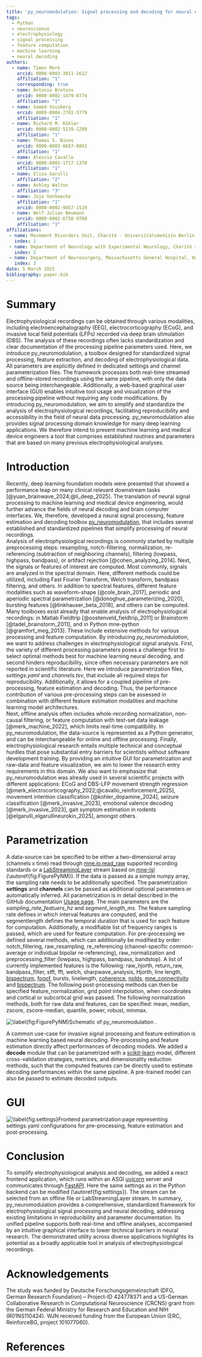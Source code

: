 ```yaml
---
title: 'py_neuromodulation: Signal processing and decoding for neural electrophysiological recordings'
tags:
  - Python
  - neuroscience
  - electrophysiology
  - signal processing
  - feature computation
  - machine learning
  - neural decoding
authors:
  - name: Timon Merk
    orcid: 0000-0003-3011-2612
    affiliation: "1"
    corresponding: true
  - name: Antonio Brotons
    orcid: 0000-0002-1479-0774
    affiliation: "1"
  - name: Samed Vossberg
    orcid: 0009-0004-2701-5779
    affiliation: "1"
  - name: Richard M. Köhler
    orcid: 0000-0002-5219-1289
    affiliation: "1"
  - name: Thomas S. Binns
    orcid: 0000-0003-0657-0891
    affiliation: "1"
  - name: Alessia Cavallo
    orcid: 0000-0003-1717-1378
    affiliation: "1"
  - name: Elisa Garulli
    affiliation: "2"
  - name: Ashley Walton
    affiliation: "3"
  - name: Jojo Vanhoecke
    affiliation: "1"
    orcid: 0000-0002-9857-1519
  - name: Wolf-Julian Neumann
    orcid: 0000-0002-6758-9708
    affiliation: "1"
affiliations:
 - name: Movement Disorders Unit, Charité - Universitätsmedizin Berlin, Berlin, Germany
   index: 1
 - name: Department of Neurology with Experimental Neurology, Charité – Universitätsmedizin Berlin, Berlin, Germany
   index: 2
 - name: Department of Neurosurgery, Massachusetts General Hospital, Harvard Medical School, Boston, Massachusetts, USA
   index: 3
date: 5 March 2025
bibliography: paper.bib
---
```


# Summary

Electrophysiological recordings can be obtained through various modalities, including electroencephalography (EEG), electrocorticography (ECoG), and invasive local field potentials (LFPs) recorded via deep brain stimulation (DBS). The analysis of these recordings often lacks standardization and clear documentation of the processing pipeline parameters used. Here, we introduce py_neuromodulation, a toolbox designed for standardized signal processing, feature extraction, and decoding of electrophysiological data. All parameters are explicitly defined in dedicated settings and channel parameterization files. The framework processes both real-time streamed and offline-stored recordings using the same pipeline, with only the data source being interchangeable. Additionally, a web-based graphical user interface (GUI) enables intuitive tool usage and visualization of the processing pipeline without requiring any code modifications. By introducing py_neuromodulation, we aim to simplify and standardize the analysis of electrophysiological recordings, facilitating reproducibility and accessibility in the field of neural data processing. py_neuromodulation also provides signal processing domain knowledge for many deep learning applications. We therefore intend to present machine learning and medical device engineers a tool that comprises established routines and parameters that are based on many previous electrophysiological analyses.

# Introduction

Recently, deep learning foundation models were presented that showed a performance leap on many clinical relevant downstream tasks [@yuan_brainwave_2024;@li_deep_2025]. The translation of neural signal processing to machine learning and medical device engineering, would further advance the fields of neural decoding and brain computer interfaces. We, therefore, developed a neural signal processing, feature estimation and decoding toolbox [py_neuromodulation](https://github.com/neuromodulation/py_neuromodulation), that includes several established and standardized pipelines that simplify processing of neural recordings.  
Analysis of electrophysiological recordings is commonly started by multiple preprocessing steps: resampling, notch-filtering, normalization, re-referencing (subtraction of neighboring channels), filtering (lowpass, highpass, bandpass), or artifact rejection [@cohen_analyzing_2014]. Next, the signals or features of interest are computed. Most commonly, signals are analyzed in the spectral domain. Here, different methods could be utilized, including Fast Fourier Transform, Welch transform, bandpass filtering, and others. In addition to spectral features, different feature modalities such as waveform-shape [@cole_brain_2017], periodic and aperiodic spectral parametrization [@donoghue_parameterizing_2020], bursting features [@tinkhauser_beta_2018], and others can be computed.
Many toolboxes exist already that enable analysis of electrophysiological recordings: in Matlab Fieldtrip [@oostenveld_fieldtrip_2011] or Brainstorm [@tadel_brainstorm_2011], and in Python mne-python [@gramfort_meg_2013]. These include extensive methods for various processing and feature computation.
By introducing *py_neuromodulation*, we want to address challenges in electrophysiological signal analysis.
First, the variety of different processing parameters poses a challenge first to select optimal methods best for machine learning neural decoding, and second hinders reproducibility, since often necessary parameters are not reported in scientific literature. Here we introduce parametrization files, *settings.yaml* and *channels.tsv*, that include all required steps for reproducibility. Additionally, it allows for a coupled pipeline of pre-processing, feature estimation and decoding. Thus, the performance contribution of various pre-processing steps can be assessed in combination with different feature estimation modalities and machine learning model architectures.  
Next, offline analysis often includes whole-recording normalization, non-causal filtering, or feature computation with test-set data leakage [@merk_machine_2022], which limits real-time compatibility. In py_neuromodulation, the data-source is represented as a Python generator, and can be interchangeable for online and offline processing.
Finally, electrophysiological research entails multiple technical and conceptual hurdles that pose substantial entry barriers for scientists without software development training. By providing an intuitive GUI for parametrization and raw-data and feature visualization, we aim to lower the research entry requirements in this domain.
We also want to emphasize that py_neuromodulation was already used in several scientific projects with different applications: ECoG and DBS-LFP movement strength regression [@merk_electrocorticography_2022;@cavallo_reinforcement_2025], movement intention classification [@kohler_dopamine_2024], seizure classification [@merk_invasive_2023], emotional valence decoding [@merk_invasive_2023], gait symptom estimation in rodents [@elgarulli_elgarullineurokin_2025], amongst others.

<!-- which wraps several functions around mne-python [@Gramfort2013] and [mne-lsl](https://github.com/mne-tools/mne-lsl). `py_neuromodulation` allows for temporal resolved feature estimation of multiple feature modalities not included in the aforementioned packages. 
In additon, all pre-processing and feature estimation routines can be parametrized using a settings.yaml file which allows for quick tests, reproduction and distribution of the utilized analysis settings. -->

# Parametrization

A data-source can be specified to be either a two-dimensional array (channels x time) read through [mne.io.read_raw](https://mne.tools/1.8/generated/mne.io.read_raw.html) supported recording standards or a [LabStreamingLayer](https://labstreaminglayer.org/#/) stream based on [mne-lsl](https://github.com/mne-tools/mne-lsl) (\autoref{fig:FigurePyNM}). If the data is passed as a simple numpy array, the sampling rate needs to be additionally specified. The parametrization **settings** and **channels** can be passed as additional optional parameters or automatically inferred.
All parametrization is in detail described in the GitHub documentation [Usage page](https://neuromodulation.github.io/py_neuromodulation/). The main parameters are the *sampling_rate_featuers_hz* and *segment_length_ms*. The feature sampling rate defines in which interval features are computed, and the segmentlength defines the temporal duration that is used for each feature for computation. Additionally, a modifiable list of frequency ranges is passed, which are used for feature computation. For pre-processing we defined several methods, which can additionally be modified by order: notch_filtering, raw_resampling, re_referencing (channel-specific common-average or individual bipolar re-referencing), raw_normalization and preprocessing_filter (lowpass, highpass, bandpass, bandstop). A list of currently implemented features is the following: raw_hjorth, return_raw, bandpass_filter, stft, fft, welch, sharpwave_analysis, Hjorth, line length, [bispectrum](https://github.com/braindatalab/PyBispectra), [fooof](https://fooof-tools.github.io/fooof/index.html), bursts, linelength, [coherence](https://docs.scipy.org/doc/scipy/reference/generated/scipy.signal.coherence.html), [nolds](https://cschoel.github.io/nolds/), [mne_connectivity](https://mne.tools/mne-connectivity/stable/index.html) and [bispectrum](https://github.com/braindatalab/PyBispectra). The following post-processing methods can then be specified feature_normalization, grid point interpolation, when coordinates and cortical or subcortical grid was passed. The following normalization methods, both for raw data and features, can be specified: mean, median, zscore, zscore-median, quantile, power, robust, minmax.

![\label{fig:FigurePyNM}Schematic of py_neuromodulation .](FigurePyNM.png)

A common use-case for invasive signal processing and feature estimation is machine learning based neural decoding. Pre-processing and feature estimation directly affect performances of decoding models. We added a **decode** module that can be parametrized with a [scikit-learn](https://scikit-learn.org/stable/) model, different cross-validation strategies, metrices, and dimensionality reduction methods, such that the computed features can be directly used to estimate decoding performances within the same pipeline. A pre-trained model can also be passed to estimate decoded outputs.

# GUI


![\label{fig:settings}Frontend parametrization page representing `settings.yaml` configurations for pre-processing, feature estimation and post-processing.](settings.png)

# Conclusion

To simplify electrophysiological analysis and decoding, we added a react frontend application, which runs within an ASGI [uvicorn](https://www.uvicorn.org/) server and communicates through [FastAPI](https://fastapi.tiangolo.com/). Here the same settings as in the Python backend can be modified (\autoref{fig:settings}). The stream can be selected from an offline file or LabStreamingLayer stream. 
In summary, py_neuromodulation provides a comprehensive, standardized framework for electrophysiological signal processing and neural decoding, addressing existing limitations in reproducibility and parameter documentation. Its unified pipeline supports both real-time and offline analyses, accompanied by an intuitive graphical interface to lower technical barriers in neural research. The demonstrated utility across diverse applications highlights its potential as a broadly applicable tool in analysis of electrophysiological recordings.

# Acknowledgements

The study was funded by Deutsche Forschungsgemeinschaft (DFG, German Research Foundation) – Project-ID 424778371 and a US-German Collaborative Research in Computational Neuroscience (CRCNS) grant from the German Federal Ministry for Research and Education and NIH (R01NS110424). WJN received funding from the European Union (ERC, ReinforceBG, project 101077060).

# References